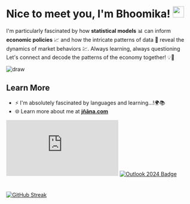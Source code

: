 # Nice to meet you, I'm Bhoomika! <img src="https://raw.githubusercontent.com/MartinHeinz/MartinHeinz/master/wave.gif" width="30px">


I'm particularly fascinated by how **statistical models** 📊 can inform **economic policies** 📈 and how the intricate patterns of data 🧮 reveal the dynamics of market behaviors 💹. Always learning, always questioning <br>
Let's connect and decode the patterns of the economy together! 💡🤝

![draw](https://media.giphy.com/media/DHqth0hVQoIzS/giphy.gif)

<!--## Stack
**Statistical Software:** R<br>
**Data Analysis:** Excel, Python<br>
**Data Visualization:** ggplot2, Matplotlib<br>
**IDE:** Pycharm<br>
**Econometrics Tools:** EViews <br>-->

## Learn More
- ⚡ I'm absolutely fascinated by languages and learning...!🌍📚
- 🌐 Learn more about me at **[jñāna.com](https://jñāna.com/)**

<!--[![Linkedin Badge](https://img.shields.io/badge/-@-blue?style=flat&logo=Linkedin&logoColor=white&link=https://www.linkedin.com/in/)](https://www.linkedin.com/in/)-->
[![Website Badge](https://img.shields.io/badge/-jñāna.com-purple?style=flat&logo=Google-Chrome&logoColor=white&link=https://jñāna.com)](https://jñāna.com)
[![Outlook 2024 Badge](https://img.shields.io/badge/-bhoomi-84D7FF?style=flat&logo=Microsoft-Outlook&logoColor=white&link=mailto:bhoomikaangira8@gmail.com)](mailto:bhoomikaangira8@gmail.com)

# 
[![GitHub Streak](http://github-readme-streak-stats.herokuapp.com?user=s0L-fr&theme=dark&background=000000)](https://git.io/streak-stats)



<!--
**bhoomi2003/bhoomi2003** is a ✨ _special_ ✨ repository because its `README.md` (this file) appears on your GitHub profile.

Here are some ideas to get you started:

- 🔭 I’m currently working on ...
- 👯 I’m looking to collaborate on ...
- 🤔 I’m looking for help with ...
-->

